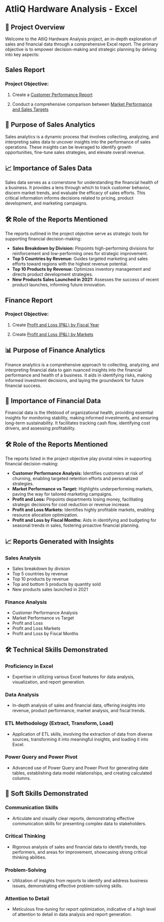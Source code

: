 # AtliQ Hardware Analysis - Excel

## 🚀 Project Overview

Welcome to the AtliQ Hardware Analysis project, an in-depth exploration of sales and financial data through a comprehensive Excel report. The primary objective is to empower decision-making and strategic planning by delving into key aspects:

## Sales Report

### Project Objective:

1. Create a [Customer Performance Report](https://github.com/supinhooda/Excel/blob/main/AtliQ%20Hardware%20Analysis%20-%20Excel/AtliQ%20Customer%20Performance%20Report.pdf)


2. Conduct a comprehensive comparison between [Market Performance and Sales Targets](https://github.com/supinhooda/Excel/blob/main/AtliQ%20Hardware%20Analysis%20-%20Excel/AtliQ%20Market%20Performance%20Report.pdf)


## 🎯 Purpose of Sales Analytics

Sales analytics is a dynamic process that involves collecting, analyzing, and interpreting sales data to uncover insights into the performance of sales operations. These insights can be leveraged to identify growth opportunities, fine-tune sales strategies, and elevate overall revenue.

## 📈 Importance of Sales Data

Sales data serves as a cornerstone for understanding the financial health of a business. It provides a lens through which to track customer behavior, discern market trends, and evaluate the efficacy of sales efforts. This critical information informs decisions related to pricing, product development, and marketing campaigns.

## 🛠️ Role of the Reports Mentioned

The reports outlined in the project objective serve as strategic tools for supporting financial decision-making:

- **Sales Breakdown by Division:** Pinpoints high-performing divisions for reinforcement and low-performing ones for strategic improvement.
- **Top 5 Countries by Revenue:** Guides targeted marketing and sales efforts toward regions with the highest revenue potential.
- **Top 10 Products by Revenue:** Optimizes inventory management and directs product development strategies.
- **New Products Sales Launched in 2021:** Assesses the success of recent product launches, informing future innovation.

## Finance Report

### Project Objective:

1. Create [Profit and Loss (P&L) by Fiscal Year](https://github.com/supinhooda/Excel/blob/main/AtliQ%20Hardware%20Analysis%20-%20Excel/AtliQ%20P%26L%20Statement%20by%20Months.pdf)


2. Create [Profit and Loss (P&L) by Markets](https://github.com/supinhooda/Excel/blob/main/AtliQ%20Hardware%20Analysis%20-%20Excel/AtliQ%20P%26L%20Statement%20by%20Markets.pdf)


## 📊 Purpose of Finance Analytics

Finance analytics is a comprehensive approach to collecting, analyzing, and interpreting financial data to gain nuanced insights into the financial performance and health of a business. It aids in identifying risks, making informed investment decisions, and laying the groundwork for future financial success.

## 💼 Importance of Financial Data

Financial data is the lifeblood of organizational health, providing essential insights for monitoring stability, making informed investments, and ensuring long-term sustainability. It facilitates tracking cash flow, identifying cost drivers, and assessing profitability.

## 🛠️ Role of the Reports Mentioned

The reports listed in the project objective play pivotal roles in supporting financial decision-making:

- **Customer Performance Analysis:** Identifies customers at risk of churning, enabling targeted retention efforts and personalized strategies.
- **Market Performance vs Target:** Highlights underperforming markets, paving the way for tailored marketing campaigns.
- **Profit and Loss:** Pinpoints departments losing money, facilitating strategic decisions for cost reduction or revenue increase.
- **Profit and Loss Markets:** Identifies highly profitable markets, enabling resource allocation optimization.
- **Profit and Loss by Fiscal Months:** Aids in identifying and budgeting for seasonal trends in sales, fostering proactive financial planning.

## 📈 Reports Generated with Insights

### Sales Analysis
- Sales breakdown by division
- Top 5 countries by revenue
- Top 10 products by revenue
- Top and bottom 5 products by quantity sold
- New products sales launched in 2021

### Finance Analysis
- Customer Performance Analysis
- Market Performance vs Target
- Profit and Loss
- Profit and Loss Markets
- Profit and Loss by Fiscal Months

## 🛠️ Technical Skills Demonstrated

### Proficiency in Excel
- Expertise in utilizing various Excel features for data analysis, visualization, and report generation.

### Data Analysis
- In-depth analysis of sales and financial data, offering insights into revenue, product performance, market analysis, and fiscal trends.

### ETL Methodology (Extract, Transform, Load)
- Application of ETL skills, involving the extraction of data from diverse sources, transforming it into meaningful insights, and loading it into Excel.

### Power Query and Power Pivot
- Advanced use of Power Query and Power Pivot for generating date tables, establishing data model relationships, and creating calculated columns.

## 🧠 Soft Skills Demonstrated

### Communication Skills
- Articulate and visually clear reports, demonstrating effective communication skills for presenting complex data to stakeholders.

### Critical Thinking
- Rigorous analysis of sales and financial data to identify trends, top performers, and areas for improvement, showcasing strong critical thinking abilities.

### Problem-Solving
- Utilization of insights from reports to identify and address business issues, demonstrating effective problem-solving skills.

### Attention to Detail
- Meticulous fine-tuning for report optimization, indicative of a high level of attention to detail in data analysis and report generation.
